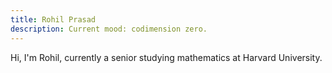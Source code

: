 ```yaml
---
title: Rohil Prasad
description: Current mood: codimension zero.
---
```


Hi, I'm Rohil, currently a senior studying mathematics at Harvard University. 
